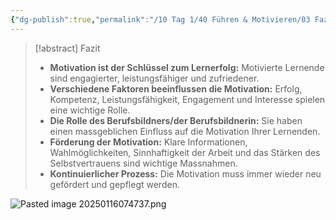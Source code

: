 ```yaml
---
{"dg-publish":true,"permalink":"/10 Tag 1/40 Führen & Motivieren/03 Fazit Führen und Motivieren/"}
---
```


>[!abstract] Fazit
>* **Motivation ist der Schlüssel zum Lernerfolg:** Motivierte Lernende sind engagierter, leistungsfähiger und zufriedener.
>* **Verschiedene Faktoren beeinflussen die Motivation:**  Erfolg, Kompetenz, Leistungsfähigkeit, Engagement und Interesse spielen eine wichtige Rolle.
>* **Die Rolle des Berufsbildners/der Berufsbildnerin:**  Sie haben einen massgeblichen Einfluss auf die Motivation Ihrer Lernenden.
>* **Förderung der Motivation:** Klare Informationen, Wahlmöglichkeiten, Sinnhaftigkeit der Arbeit und das Stärken des Selbstvertrauens sind wichtige Massnahmen.
>* **Kontinuierlicher Prozess:** Die Motivation muss immer wieder neu gefördert und gepflegt werden.

![Pasted image 20250116074737.png](/img/user/Pasted%20image%2020250116074737.png)
